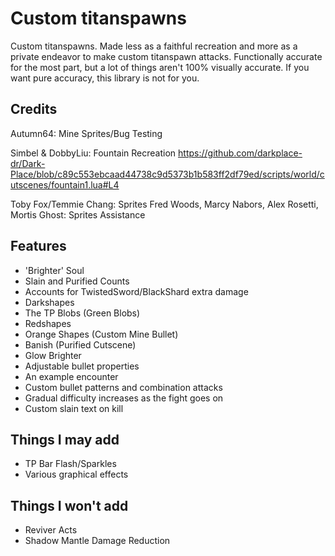 # Custom titanspawns  

Custom titanspawns. Made less as a faithful recreation and more as a private endeavor to make custom titanspawn attacks. 
Functionally accurate for the most part, but a lot of things aren't 100% visually accurate. If you want pure accuracy, this library is not for you.

## Credits
Autumn64: Mine Sprites/Bug Testing

Simbel & DobbyLiu: Fountain Recreation
https://github.com/darkplace-dr/Dark-Place/blob/c89c553ebcaad44738c9d5373b1b583ff2df79ed/scripts/world/cutscenes/fountain1.lua#L4

Toby Fox/Temmie Chang: Sprites
Fred Woods, Marcy Nabors, Alex Rosetti, Mortis Ghost: Sprites Assistance


## Features

- 'Brighter' Soul
- Slain and Purified Counts
- Accounts for TwistedSword/BlackShard extra damage
- Darkshapes
- The TP Blobs (Green Blobs)
- Redshapes 
- Orange Shapes (Custom Mine Bullet)
- Banish (Purified Cutscene)
- Glow Brighter
- Adjustable bullet properties
- An example encounter
- Custom bullet patterns and combination attacks
- Gradual difficulty increases as the fight goes on
- Custom slain text on kill 
  
## Things I may add
- TP Bar Flash/Sparkles
- Various graphical effects

## Things I won't add
- Reviver Acts
- Shadow Mantle Damage Reduction 
